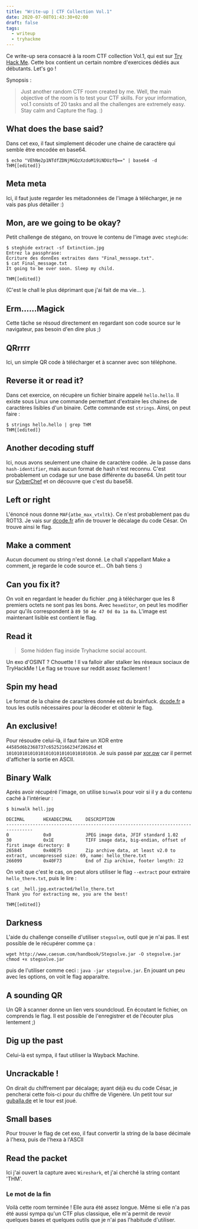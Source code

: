 ```yaml
---
title: "Write-up | CTF Collection Vol.1"
date: 2020-07-08T01:43:30+02:00
draft: false
tags:
  - writeup
  - tryhackme
---
```


Ce write-up sera consacré à la room CTF collection Vol.1, qui est sur [Try Hack Me](https://tryhackme.org).
Cette box contient un certain nombre d'exercices dédiés aux débutants. Let's go !

Synopsis :
> Just another random CTF room created by me. Well, the main objective of the room is to test your CTF skills. For your information, vol.1 consists of 20 tasks and all the challenges are extremely easy. Stay calm and Capture the flag. :)

## What does the base said?
Dans cet exo, il faut simplement décoder une chaine de caractère qui semble être encodée en base64.

```
$ echo "VEhNe2p1NTdfZDNjMGQzXzdoM19iNDUzfQ==" | base64 -d
THM{[edited]}
```

## Meta meta
Ici, il faut juste regarder les métadonnées de l'image à télécharger, je ne vais pas plus détailler :)

## Mon, are we going to be okay?
Petit challenge de stégano, on trouve le contenu de l'image avec `steghide`:
```
$ steghide extract -sf Extinction.jpg 
Entrez la passphrase: 
Écriture des donnÉes extraites dans "Final_message.txt".
$ cat Final_message.txt 
It going to be over soon. Sleep my child.

THM{[edited]}
```
(C'est le chall le plus déprimant que j'ai fait de ma vie... ).

## Erm......Magick
Cette tâche se résoud directement en regardant son code source sur le navigateur, pas besoin d'en dire plus ;)

## QRrrrr
Ici, un simple QR code à télécharger et à scanner avec son téléphone.

## Reverse it or read it?
Dans cet exercice, on récupère un fichier binaire appelé `hello.hello`. Il existe sous Linux une commande permettant d'extraire les chaines de caractères lisibles d'un binaire. Cette commande est `strings`. Ainsi, on peut faire :
```
$ strings hello.hello | grep THM
THM{[edited]}
```

## Another decoding stuff
Ici, nous avons seulement une chaine de caractère codée.
Je la passe dans `hash-identifier`, mais aucun format de hash n'est reconnu. C'est probablement un codage sur une base différente du base64. Un petit tour sur [CyberChef](https://gchq.github.io/CyberChef/) et on découvre que c'est du base58.

## Left or right
L'énoncé nous donne `MAF{atbe_max_vtxltk}`. Ce n'est probablement pas du ROT13.
Je vais sur [dcode.fr](https://www.dcode.fr) afin de trouver le décalage du code César. On trouve ainsi le flag.

## Make a comment
Aucun document ou string n'est donné. Le chall s'appellant Make a comment, je regarde le code source et... Oh bah tiens :)

## Can you fix it?
On voit en regardant le header du fichier .png à télécharger que les 8 premiers octets ne sont pas les bons. Avec `hexeditor`, on peut les modifier pour qu'ils correspondent à `89 50 4e 47 0d 0a 1a 0a`. L'image est maintenant lisible est contient le flag.

## Read it
>  Some hidden flag inside Tryhackme social account.

Un exo d'OSINT ? Chouette ! Il va falloir aller stalker les réseaux sociaux de TryHackMe !
Le flag se trouve sur reddit assez facilement !

## Spin my head
Le format de la chaine de caractères donnée est du brainfuck. [dcode.fr](https://www.dcode.fr) a tous les outils nécessaires pour la décoder et obtenir le flag.

## An exclusive!
Pour résoudre celui-là, il faut faire un XOR entre `44585d6b2368737c65252166234f20626d` et  `1010101010101010101010101010101010`. Je suis passé par [xor.pw](https://wor.pw) car il permet d'afficher la sortie en ASCII.

## Binary Walk
Après avoir récupéré l'image, on utilise `binwalk` pour voir si il y a du contenu caché à l'intérieur :
```
$ binwalk hell.jpg 

DECIMAL       HEXADECIMAL     DESCRIPTION
--------------------------------------------------------------------------------
0             0x0             JPEG image data, JFIF standard 1.02
30            0x1E            TIFF image data, big-endian, offset of first image directory: 8
265845        0x40E75         Zip archive data, at least v2.0 to extract, uncompressed size: 69, name: hello_there.txt
266099        0x40F73         End of Zip archive, footer length: 22
```
On voit que c'est le cas, on peut alors utiliser le flag `--extract` pour extraire `hello_there.txt`, puis le lire :
```
$ cat _hell.jpg.extracted/hello_there.txt 
Thank you for extracting me, you are the best!

THM{[edited]}
```

## Darkness
L'aide du challenge conseille d'utiliser `stegsolve`, outil que je n'ai pas.
Il est possible de le récupérer comme ça :
```
wget http://www.caesum.com/handbook/Stegsolve.jar -O stegsolve.jar
chmod +x stegsolve.jar
```
puis de l'utiliser comme ceci : `java -jar stegsolve.jar`.
En jouant un peu avec les options, on voit le flag apparaitre.

## A sounding QR
Un QR à scanner donne un lien vers soundcloud. En écoutant le fichier, on comprends le flag. Il est possible de l'enregistrer et de l'écouter plus lentement ;)

## Dig up the past
Celui-là est sympa, il faut utiliser la Wayback Machine.

## Uncrackable !
On dirait du chiffrement par décalage; ayant déjà eu du code César, je pencherai cette fois-ci pour du chiffre de Vigenère.
Un petit tour sur [guballa.de](https://www.guballa.de/vigenere-solver) et le tour est joué.

## Small bases
Pour trouver le flag de cet exo, il faut convertir la string de la base décimale à l'hexa, puis de l'hexa à l'ASCII

## Read the packet
Ici j'ai ouvert la capture avec `Wireshark`, et j'ai cherché la string contant 'THM'.

### Le mot de la fin

Voilà cette room terminée ! Elle aura été assez longue. Même si elle n'a pas été aussi sympa qu'un CTF plus classique, elle m'a permit de revoir quelques bases et quelques outils que je n'ai pas l'habitude d'utiliser.
